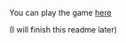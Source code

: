 You can play the game [here](https://sasantazayoni.github.io/space-invaders/)

(I will finish this readme later)
